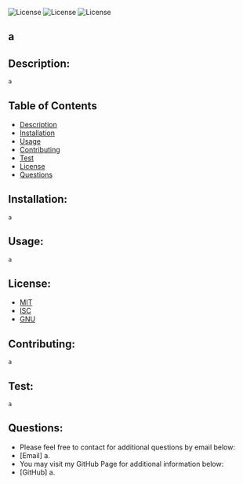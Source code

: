 
![License](https://img.shields.io/badge/License-MIT-green.svg)  ![License](https://img.shields.io/badge/License-BSD-green.svg)  ![License](https://img.shields.io/badge/License-GNU_3-blue.svg)  
## a

## Description:
    a

## Table of Contents

- [Description](#description)
- [Installation](#installation)
- [Usage](#usage) 
- [Contributing](#contributing)
- [Test](#test)
- [License](#license) 
- [Questions](#questions)

## Installation:
    a

## Usage:
    a

## License:
   - [MIT](https://choosealicense.com/licenses/mit/)
   - [ISC](https://choosealicense.com/licenses/isc/)
   - [GNU](https://choosealicense.com/licenses/gpl-3.0/)

## Contributing:
    a

## Test:
    a

## Questions: 
  - Please feel free to contact for additional questions by email below: 
  - [Email] a.
  - You may visit my GitHub Page for additional information below: 
  - [GitHub] a.
  